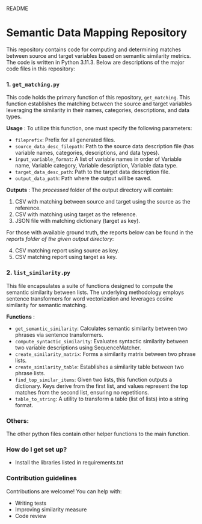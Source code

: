 # 
README



# Semantic Data Mapping Repository

This repository contains code for computing and determining matches between source and target variables based on semantic similarity metrics. The code is written in Python 3.11.3. Below are descriptions of the major code files in this repository:

### 1. `get_matching.py`

This code holds the primary function of this repository, `get_matching`. This function establishes the matching between the source and target variables leveraging the similarity in their names, categories, descriptions, and data types.

 **Usage** :
To utilize this function, one must specify the following parameters:

* `fileprefix`: Prefix for all generated files.
* `source_data_desc_filepath`: Path to the source data description file (has variable names, categories, descriptions, and data types).
* `input_variable_format`: A list of variable names in order of Variable name, Variable category, Variable description, Variable data type.
* `target_data_desc_path`: Path to the target data description file.
* `output_data_path`: Path where the output will be saved.

 **Outputs** :
The *processed* folder of the output directory will contain:

1. CSV with matching between source and target using the source as the reference.
2. CSV with matching using target as the reference.
3. JSON file with matching dictionary (target as key).

For those with available ground truth, the reports below can be found in the *reports folder of the given output directory*:

4. CSV matching report using source as key.
5. CSV matching report using target as key.


### 2. `list_similarity.py`

This file encapsulates a suite of functions designed to compute the semantic similarity between lists. The underlying methodology employs sentence transformers for word vectorization and leverages cosine similarity for semantic matching.

 **Functions** :

* `get_semantic_similarity`: Calculates semantic similarity between two phrases via sentence transformers.
* `compute_syntactic_similarity`: Evaluates syntactic similarity between two variable descriptions using SequenceMatcher.
* `create_similarity_matrix`: Forms a similarity matrix between two phrase lists.
* `create_similarity_table`: Establishes a similarity table between two phrase lists.
* `find_top_similar_items`: Given two lists, this function outputs a dictionary. Keys derive from the first list, and values represent the top matches from the second list, ensuring no repetitions.
* `table_to_string`: A utility to transform a table (list of lists) into a string format.

### Others:

The other python files contain other helper functions to the main function.

### How do I get set up?

* Install the libraries listed in requirements.txt

### Contribution guidelines

Contributions are welcome! You can help with:

* Writing tests
* Improving similarity measure
* Code review
